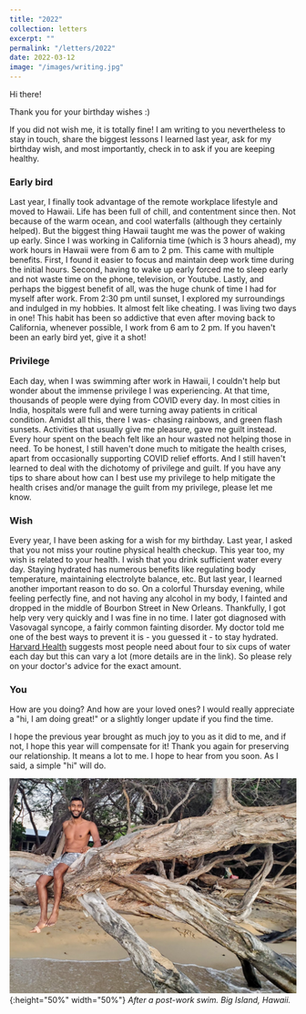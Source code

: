 ```yaml
---
title: "2022"
collection: letters
excerpt: ""
permalink: "/letters/2022"
date: 2022-03-12
image: "/images/writing.jpg"
---
```


Hi there!

Thank you for your birthday wishes :)

If you did not wish me, it is totally fine! I am writing to you nevertheless to stay in touch, share the biggest lessons I learned last year, ask for my birthday wish, and most importantly, check in to ask if you are keeping healthy.

### Early bird
Last year, I finally took advantage of the remote workplace lifestyle and moved to Hawaii. Life has been full of chill, and contentment since then. Not because of the warm ocean, and cool waterfalls (although they certainly helped). But the biggest thing Hawaii taught me was the power of waking up early. Since I was working in California time (which is 3 hours ahead), my work hours in Hawaii were from 6 am to 2 pm. This came with multiple benefits. First, I found it easier to focus and maintain deep work time during the initial hours. Second, having to wake up early forced me to sleep early and not waste time on the phone, television, or Youtube. Lastly, and perhaps the biggest benefit of all, was the huge chunk of time I had for myself after work. From 2:30 pm until sunset, I explored my surroundings and indulged in my hobbies. It almost felt like cheating. I was living two days in one! This habit has been so addictive that even after moving back to California, whenever possible, I work from 6 am to 2 pm. If you haven't been an early bird yet, give it a shot!

### Privilege
Each day, when I was swimming after work in Hawaii, I couldn't help but wonder about the immense privilege I was experiencing. At that time, thousands of people were dying from COVID every day. In most cities in India, hospitals were full and were turning away patients in critical condition. Amidst all this, there I was- chasing rainbows, and green flash sunsets. Activities that usually give me pleasure, gave me guilt instead. Every hour spent on the beach felt like an hour wasted not helping those in need. To be honest, I still haven't done much to mitigate the health crises, apart from occasionally supporting COVID relief efforts. And I still haven't learned to deal with the dichotomy of privilege and guilt. If you have any tips to share about how can I best use my privilege to help mitigate the health crises and/or manage the guilt from my privilege, please let me know.

### Wish
Every year, I have been asking for a wish for my birthday. Last year, I asked that you not miss your routine physical health checkup. This year too, my wish is related to your health. I wish that you drink sufficient water every day. Staying hydrated has numerous benefits like regulating body temperature, maintaining electrolyte balance, etc. But last year, I learned another important reason to do so. On a colorful Thursday evening, while feeling perfectly fine, and not having any alcohol in my body, I fainted and dropped in the middle of Bourbon Street in New Orleans. Thankfully, I got help very very quickly and I was fine in no time. I later got diagnosed with Vasovagal syncope, a fairly common fainting disorder. My doctor told me one of the best ways to prevent it is - you guessed it - to stay hydrated. <a href="https://www.health.harvard.edu/staying-healthy/how-much-water-should-you-drink" target="_blank">Harvard Health</a> suggests most people need about four to six cups of water each day but this can vary a lot (more details are in the link). So please rely on your doctor's advice for the exact amount.

### You
How are you doing? And how are your loved ones? I would really appreciate a "hi, I am doing great!" or a slightly longer update if you find the time. 

I hope the previous year brought as much joy to you as it did to me, and if not, I hope this year will compensate for it! Thank you again for preserving our relationship. It means a lot to me. I hope to hear from you soon. As I said, a simple "hi" will do.

![After a post-work swim. Big Island, Hawaii.](/images/beach69.png){:height="50%" width="50%"}
_After a post-work swim. Big Island, Hawaii._
